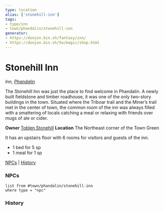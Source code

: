 ```yaml
---
type: location
alias: ['stonehill-inn']
tags:
- type/inn
- town/phandalin/stonehill-inn
generator: 
- https://donjon.bin.sh/fantasy/inn/
- https://donjon.bin.sh/5e/magic/shop.html
---
```

# Stonehill Inn
*Inn, [Phandalin](Phandalin.md)*

The Stonehill Inn was just the place to find welcome in Phandalin. A newly built fieldstone and timber roadhouse, it was one of the only two-story buildings in the town. Situated where the Triboar trail and the Miner’s trail met in the center of town, the common room of the inn was always filled with a smattering of locals catching a meal or relaxing with friends over mugs of ale or cider.

**Owner** [Toblen Stonehill](Toblen%20Stonehill.md)
**Location** The Northeast corner of the Town Green

It has an upstairs floor with 6 rooms for visitors and guests of the inn. 

* 1 bed for 5 sp
* 1 meal for 1 sp

[NPCs](#NPCs) | [History](#History)

### NPCs

```dataview
list from #town/phandalin/stonehill-inn
where type = "npc"
```

### History